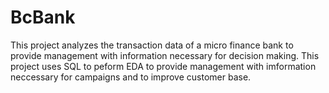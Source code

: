 # BcBank
This project analyzes the transaction data of a micro finance bank to provide management with information necessary for decision making.
This project uses SQL to peform EDA to provide management with imformation neccessary for campaigns and to improve customer base.
